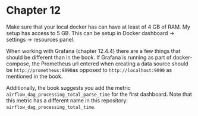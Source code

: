 # Chapter 12

Make sure that your local docker has can have at least of 4 GB of
RAM. My setup has access to 5 GB. This can be setup in Docker
dashboard -> settings -> resources panel.

When working with Grafana (chapter 12.4.4) there are a few things
that should be different than in the book. If Grafana is running
as part of docker-compose, the Prometheus url entered when
creating a data source should be `http://prometheus:9090`as
opposed to `http://localhost:9090` as mentioned in the book.

Additionally, the book suggests you add the metric
`airflow_dag_processing_total_parse_time` for the first
dashboard. Note that this metric has a different name in this
repository: `airflow_dag_processing_total_time`.
